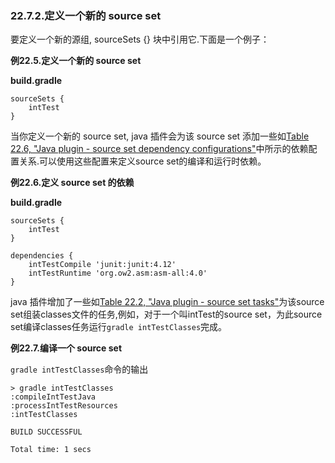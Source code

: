 ### 22.7.2.定义一个新的 source set

要定义一个新的源组, sourceSets {} 块中引用它.下面是一个例子：

**例22.5.定义一个新的 source set**

**build.gradle**

```
sourceSets {
    intTest
}
```

当你定义一个新的 source set, java 插件会为该 source set 添加一些如[Table 22.6, "Java plugin - source set dependency configurations"](https://docs.gradle.org/current/userguide/java_plugin.html#java_source_set_configurations)中所示的依赖配置关系.可以使用这些配置来定义source set的编译和运行时依赖。

**例22.6.定义 source set 的依赖**

**build.gradle**

```
sourceSets {
    intTest
}

dependencies {
    intTestCompile 'junit:junit:4.12'
    intTestRuntime 'org.ow2.asm:asm-all:4.0'
}
```

java 插件增加了一些如[Table 22.2, "Java plugin - source set tasks"](https://docs.gradle.org/current/userguide/java_plugin.html#java_source_set_tasks)为该source set组装classes文件的任务,例如，对于一个叫intTest的source set，为此source set编译classes任务运行`gradle intTestClasses`完成。

**例22.7.编译一个 source set**

`gradle intTestClasses`命令的输出

```
> gradle intTestClasses
:compileIntTestJava
:processIntTestResources
:intTestClasses

BUILD SUCCESSFUL

Total time: 1 secs
```
